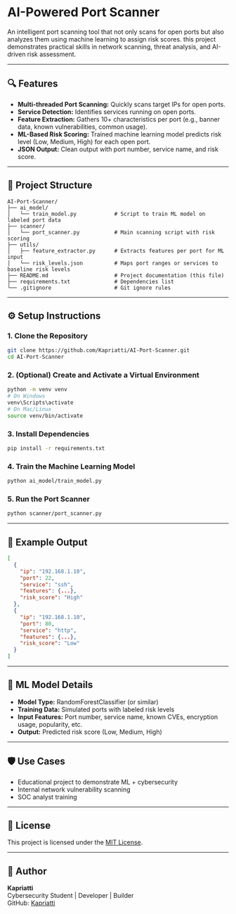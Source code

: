 # AI-Powered Port Scanner

An intelligent port scanning tool that not only scans for open ports but also analyzes them using machine learning to assign risk scores. this project demonstrates practical skills in network scanning, threat analysis, and AI-driven risk assessment.

---

## 🔍 Features

- **Multi-threaded Port Scanning:** Quickly scans target IPs for open ports.
- **Service Detection:** Identifies services running on open ports.
- **Feature Extraction:** Gathers 10+ characteristics per port (e.g., banner data, known vulnerabilities, common usage).
- **ML-Based Risk Scoring:** Trained machine learning model predicts risk level (Low, Medium, High) for each open port.
- **JSON Output:** Clean output with port number, service name, and risk score.

---

## 📁 Project Structure

```
AI-Port-Scanner/
├── ai_model/
│   └── train_model.py            # Script to train ML model on labeled port data
├── scanner/
│   └── port_scanner.py           # Main scanning script with risk scoring
├── utils/
│   ├── feature_extractor.py      # Extracts features per port for ML input
│   └── risk_levels.json          # Maps port ranges or services to baseline risk levels
├── README.md                     # Project documentation (this file)
├── requirements.txt              # Dependencies list
└── .gitignore                    # Git ignore rules
```

---

## ⚙️ Setup Instructions

### 1. Clone the Repository

```bash
git clone https://github.com/Kapriatti/AI-Port-Scanner.git
cd AI-Port-Scanner
```

### 2. (Optional) Create and Activate a Virtual Environment

```bash
python -m venv venv
# On Windows
venv\Scripts\activate
# On Mac/Linux
source venv/bin/activate
```

### 3. Install Dependencies

```bash
pip install -r requirements.txt
```

### 4. Train the Machine Learning Model

```bash
python ai_model/train_model.py
```

### 5. Run the Port Scanner

```bash
python scanner/port_scanner.py
```

---

## 📌 Example Output

```json
[
  {
    "ip": "192.168.1.10",
    "port": 22,
    "service": "ssh",
    "features": {...},
    "risk_score": "High"
  },
  {
    "ip": "192.168.1.10",
    "port": 80,
    "service": "http",
    "features": {...},
    "risk_score": "Low"
  }
]
```

---

## 🧠 ML Model Details

- **Model Type:** RandomForestClassifier (or similar)
- **Training Data:** Simulated ports with labeled risk levels
- **Input Features:** Port number, service name, known CVEs, encryption usage, popularity, etc.
- **Output:** Predicted risk score (Low, Medium, High)

---

## 🛡️ Use Cases

- Educational project to demonstrate ML + cybersecurity
- Internal network vulnerability scanning
- SOC analyst training

---

## 📄 License

This project is licensed under the [MIT License](LICENSE).

---

## 👤 Author

**Kapriatti**  
Cybersecurity Student | Developer | Builder  
GitHub: [Kapriatti](https://github.com/Kapriatti)
